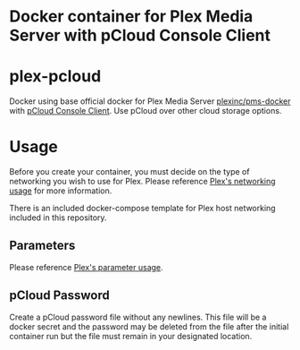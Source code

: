 # Docker container for Plex Media Server with pCloud Console Client

# plex-pcloud
Docker using base official docker for Plex Media Server [plexinc/pms-docker](https://github.com/plexinc/pms-docker) with [pCloud Console Client](https://github.com/pcloudcom/console-client).  Use pCloud over other cloud storage options.

# Usage
Before you create your container, you must decide on the type of networking you wish to use for Plex.  Please reference [Plex's networking usage](https://github.com/plexinc/pms-docker#usage) for more information.

There is an included docker-compose template for Plex host networking included in this repository.

## Parameters
Please reference [Plex's parameter usage](https://github.com/plexinc/pms-docker#parameters).

## pCloud Password
Create a pCloud password file without any newlines.  This file will be a docker secret and the password may be deleted from the file after the initial container run but the file must remain in your designated location.

